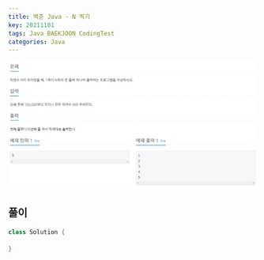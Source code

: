 ```yaml
---
title: 백준 Java - N 찍기
key: 20211101
tags: Java BAEKJOON CodingTest
categories: Java
---
```


![bj1](/assets/images/post/2021-11-01-bj1.png)

## 풀이
~~~java
class Solution {
    
}
~~~ 
